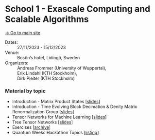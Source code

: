 # School 1 - Exascale Computing and Scalable Algorithms #

[→ Go to main site](https://sites.google.com/view/aqtivate-workshop-1)

<dl class="event-info">
  <dt>Dates:</dt>
  <dd>27/11/2023 - 15/12/2023</dd>
  
  <dt>Venue:</dt>
  <dd>Bosön’s hotel, Lidingö, Sweden</dd>
  
  <dt>Organizers:</dt>
<dd>Andreas Frommer (University of Wuppertal),</br>Erik Lindahl (KTH Stockholm),</br>Dirk Pleiter (KTH Stockholm)</dd>
</dl>

### Material by topic

- Introduction - Matrix Product States <span class="small-mono">[[slides](../resources/school_3/Intro-1-MPS.pdf)]</span>
- Introduction - Time Evolving Block Decimation & Denity Matrix Renormalization Group <span class="small-mono">[[slides](../resources/school_3/Intro-2-TEBD-DMRG.pdf)]</span>
- Tensor Networks for Machine Learning <span class="small-mono">[[slides](../resources/school_3/PaduaTNML.pdf)]</span>
- Tree Tensor Networks <span class="small-mono">[[slides](../resources/school_3/SilviTTN.pdf)]</span>
- Exercises <span class="small-mono">[[archive](../resources/school_3/TNschoolPadua.zip)]</span>
- Quantum Weeks Hackathon Topics <span class="small-mono">[[listing](../resources/school_3/quantum_weeks.md)]</span>

